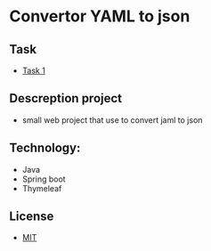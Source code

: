 # Convertor YAML to json

## Task
 
- [Task 1](https://github.com/SemenMartynov/Software-Engineering-2022/blob/main/Task1.md)

## Descreption project

- small web project that use to convert jaml to json

## Technology:

- Java
- Spring boot
- Thymeleaf

## License 
- [MIT](/LICENSE)
